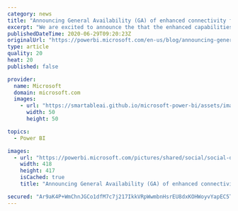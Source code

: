 ```yaml
---
category: news
title: "Announcing General Availability (GA) of enhanced connectivity for Snowflake"
excerpt: "We are excited to announce the that the enhanced capabilities added recently to the Power BI Snowflake connector are now GA, including the ability to connect to Snowflake without an on-premises data gateway as well as support for Azure Active Directory (AAD) authentication and SSO in DirectQuery mode"
publishedDateTime: 2020-06-29T09:20:23Z
originalUrl: "https://powerbi.microsoft.com/en-us/blog/announcing-general-availability-ga-of-enhanced-connectivity-for-snowflake/"
type: article
quality: 20
heat: 20
published: false

provider:
  name: Microsoft
  domain: microsoft.com
  images:
    - url: "https://smartableai.github.io/microsoft-power-bi/assets/images/organizations/microsoft.com-50x50.jpg"
      width: 50
      height: 50

topics:
  - Power BI

images:
  - url: "https://powerbi.microsoft.com/pictures/shared/social/social-default-image.png"
    width: 418
    height: 417
    isCached: true
    title: "Announcing General Availability (GA) of enhanced connectivity for Snowflake"

secured: "Ar9aK4P+WmChnJGCo1dfM7c7j217IkkVRpWwmbnHsrEU8dxKOHWoyvYapEC5TVn83o1Yj/jYQ5IM9ov0je7AEkpx1RYe8QzgH2w6sO7ciRixcj2UswtTvH29t4ZqxrE/njG5FX4UgAPJrFL8mrCbgQWqDyTkaK+uzO03Qoi/2Of8FV5+EMFAHNkM6xs7OVF/iEgK7p3hXRGvvyTH1NBdbxVqS3o/pZDbemsXbRnGEVMYbRs821rd5Ri0NPNmjHkPaspeZvMMHjXUQNTnpv0PfkuPZWqJXfI1osZlIKVqA2JbJT+Twdiet+fsjs01iGxA+KwTKtNPABHQfctLwgzewQ==;S+UwMWzbuaW5+FvWUeAAZA=="
---
```


